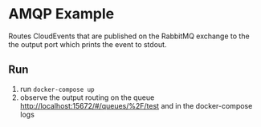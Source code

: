 # AMQP Example

Routes CloudEvents that are published on the RabbitMQ exchange to the the output port which prints the event to stdout.

## Run

1. run `docker-compose up`
3. observe the output routing on the queue <http://localhost:15672/#/queues/%2F/test> and in the docker-compose logs
